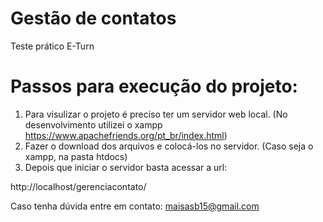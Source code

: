 # Gestão de contatos
Teste prático E-Turn

# Passos para execução do projeto:

1. Para visulizar o projeto é preciso ter um servidor web local. (No desenvolvimento utilizei o xampp https://www.apachefriends.org/pt_br/index.html)
2. Fazer o download dos arquivos e colocá-los no servidor. (Caso seja o xampp, na pasta htdocs) 
3. Depois que iniciar o servidor basta acessar a url:

http://localhost/gerenciacontato/

Caso tenha dúvida entre em contato: maisasb15@gmail.com
